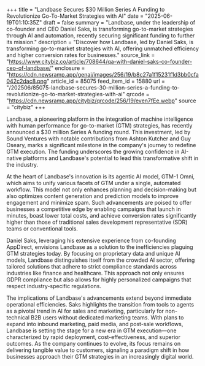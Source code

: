 +++
title = "Landbase Secures $30 Million Series A Funding to Revolutionize Go-To-Market Strategies with AI"
date = "2025-06-19T01:10:35Z"
draft = false
summary = "Landbase, under the leadership of co-founder and CEO Daniel Saks, is transforming go-to-market strategies through AI and automation, recently securing significant funding to further its mission."
description = "Discover how Landbase, led by Daniel Saks, is transforming go-to-market strategies with AI, offering unmatched efficiency and higher conversion rates for businesses."
source_link = "https://www.citybiz.co/article/708644/qa-with-daniel-saks-co-founder-ceo-of-landbase/"
enclosure = "https://cdn.newsramp.app/genai/images/256/19/b8c27a1f15231f1d3bb0cfa042c2dac8.png"
article_id = 85075
feed_item_id = 15880
url = "/202506/85075-landbase-secures-30-million-series-a-funding-to-revolutionize-go-to-market-strategies-with-ai"
qrcode = "https://cdn.newsramp.app/citybiz/qrcode/256/19/even7fEe.webp"
source = "citybiz"
+++

<p>Landbase, a pioneering platform in the integration of machine intelligence with human performance for go-to-market (GTM) strategies, has recently announced a $30 million Series A funding round. This investment, led by Sound Ventures with notable contributions from Ashton Kutcher and Guy Oseary, marks a significant milestone in the company's journey to redefine GTM execution. The funding underscores the growing confidence in AI-native platforms and Landbase's potential to lead this transformative shift in the industry.</p><p>At the heart of Landbase's innovation is its agentic AI model, GTM-1 Omni, which aims to unify various facets of GTM under a single, automated workflow. This model not only enhances planning and decision-making but also optimizes content generation and prediction models to improve engagement and minimize spam. Such advancements are poised to offer businesses a competitive edge by enabling campaigns that launch in minutes, boast lower total costs, and achieve conversion rates significantly higher than those of traditional sales development representative (SDR) teams or conventional tools.</p><p>Daniel Saks, leveraging his extensive experience from co-founding AppDirect, envisions Landbase as a solution to the inefficiencies plaguing GTM strategies today. By focusing on proprietary data and unique AI models, Landbase distinguishes itself from the crowded AI sector, offering tailored solutions that adhere to strict compliance standards across industries like finance and healthcare. This approach not only ensures GDPR compliance but also allows for highly personalized campaigns that respect industry-specific regulations.</p><p>The implications of Landbase's advancements extend beyond immediate operational efficiencies. Saks highlights the transition from tools to agents as a pivotal trend in AI for sales and marketing, particularly for non-technical B2B users without dedicated marketing teams. With plans to expand into inbound marketing, paid media, and post-sale workflows, Landbase is setting the stage for a new era in GTM execution—one characterized by rapid deployment, cost-effectiveness, and superior outcomes. As the company continues to evolve, its focus remains on delivering tangible value to customers, signaling a paradigm shift in how businesses approach their GTM strategies in an increasingly digital world.</p>